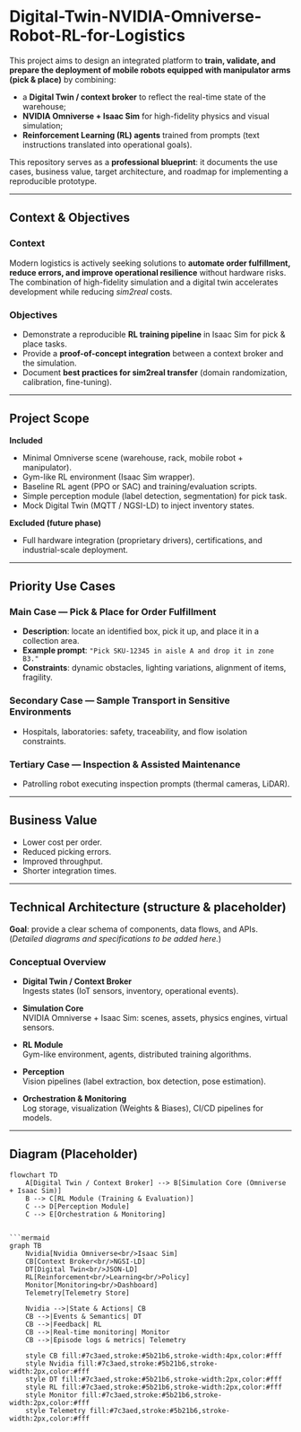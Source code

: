 # Digital-Twin-NVIDIA-Omniverse-Robot-RL-for-Logistics

This project aims to design an integrated platform to **train, validate, and prepare the deployment of mobile robots equipped with manipulator arms (pick & place)** by combining:

- a **Digital Twin / context broker** to reflect the real-time state of the warehouse;  
- **NVIDIA Omniverse + Isaac Sim** for high-fidelity physics and visual simulation;  
- **Reinforcement Learning (RL) agents** trained from prompts (text instructions translated into operational goals).  

This repository serves as a **professional blueprint**: it documents the use cases, business value, target architecture, and roadmap for implementing a reproducible prototype.

---

## Context & Objectives

### Context
Modern logistics is actively seeking solutions to **automate order fulfillment, reduce errors, and improve operational resilience** without hardware risks. The combination of high-fidelity simulation and a digital twin accelerates development while reducing *sim2real* costs.

### Objectives
- Demonstrate a reproducible **RL training pipeline** in Isaac Sim for pick & place tasks.  
- Provide a **proof-of-concept integration** between a context broker and the simulation.  
- Document **best practices for sim2real transfer** (domain randomization, calibration, fine-tuning).  

---

## Project Scope

**Included**
- Minimal Omniverse scene (warehouse, rack, mobile robot + manipulator).  
- Gym-like RL environment (Isaac Sim wrapper).  
- Baseline RL agent (PPO or SAC) and training/evaluation scripts.  
- Simple perception module (label detection, segmentation) for pick task.  
- Mock Digital Twin (MQTT / NGSI-LD) to inject inventory states.  

**Excluded (future phase)**
- Full hardware integration (proprietary drivers), certifications, and industrial-scale deployment.  

---

## Priority Use Cases

### Main Case — Pick & Place for Order Fulfillment
- **Description**: locate an identified box, pick it up, and place it in a collection area.  
- **Example prompt**: `"Pick SKU-12345 in aisle A and drop it in zone B3."`  
- **Constraints**: dynamic obstacles, lighting variations, alignment of items, fragility.  

### Secondary Case — Sample Transport in Sensitive Environments
- Hospitals, laboratories: safety, traceability, and flow isolation constraints.  

### Tertiary Case — Inspection & Assisted Maintenance
- Patrolling robot executing inspection prompts (thermal cameras, LiDAR).  

---

## Business Value

- Lower cost per order.  
- Reduced picking errors.  
- Improved throughput.  
- Shorter integration times.  

---

## Technical Architecture (structure & placeholder)

**Goal**: provide a clear schema of components, data flows, and APIs.  
(*Detailed diagrams and specifications to be added here.*)

### Conceptual Overview
- **Digital Twin / Context Broker**  
  Ingests states (IoT sensors, inventory, operational events).  

- **Simulation Core**  
  NVIDIA Omniverse + Isaac Sim: scenes, assets, physics engines, virtual sensors.  

- **RL Module**  
  Gym-like environment, agents, distributed training algorithms.  

- **Perception**  
  Vision pipelines (label extraction, box detection, pose estimation).  

- **Orchestration & Monitoring**  
  Log storage, visualization (Weights & Biases), CI/CD pipelines for models.  

---

## Diagram (Placeholder)

```mermaid
flowchart TD
    A[Digital Twin / Context Broker] --> B[Simulation Core (Omniverse + Isaac Sim)]
    B --> C[RL Module (Training & Evaluation)]
    C --> D[Perception Module]
    C --> E[Orchestration & Monitoring]


```mermaid
graph TB
    Nvidia[Nvidia Omniverse<br/>Isaac Sim]
    CB[Context Broker<br/>NGSI-LD]
    DT[Digital Twin<br/>JSON-LD]
    RL[Reinforcement<br/>Learning<br/>Policy]
    Monitor[Monitoring<br/>Dashboard]
    Telemetry[Telemetry Store]
    
    Nvidia -->|State & Actions| CB
    CB -->|Events & Semantics| DT
    CB -->|Feedback| RL
    CB -->|Real-time monitoring| Monitor
    CB -->|Episode logs & metrics| Telemetry
    
    style CB fill:#7c3aed,stroke:#5b21b6,stroke-width:4px,color:#fff
    style Nvidia fill:#7c3aed,stroke:#5b21b6,stroke-width:2px,color:#fff
    style DT fill:#7c3aed,stroke:#5b21b6,stroke-width:2px,color:#fff
    style RL fill:#7c3aed,stroke:#5b21b6,stroke-width:2px,color:#fff
    style Monitor fill:#7c3aed,stroke:#5b21b6,stroke-width:2px,color:#fff
    style Telemetry fill:#7c3aed,stroke:#5b21b6,stroke-width:2px,color:#fff
```


